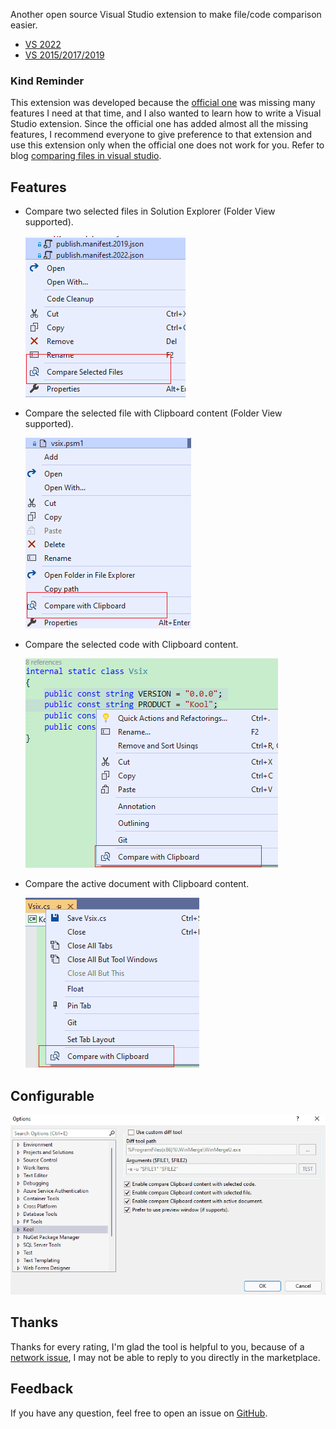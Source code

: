 Another open source Visual Studio extension to make file/code comparison easier.

- [VS 2022](https://marketplace.visualstudio.com/items?itemName=Heku.VsDiff2022)
- [VS 2015/2017/2019](https://marketplace.visualstudio.com/items?itemName=Heku.VsDiff)

### Kind Reminder

This extension was developed because the [official one](https://github.com/madskristensen/FileDiffer) was missing many features I need at that time, and I also wanted to learn
how to write a Visual Studio extension. Since the official one has added almost all the missing features, I recommend everyone to give preference to that extension and use this
extension only when the official one does not work for you. Refer to blog [comparing files in visual studio](https://devblogs.microsoft.com/visualstudio/comparing-files-in-visual-studio).

## Features

- Compare two selected files in Solution Explorer (Folder View supported).

    ![CompareSelectedFiles.png](Screenshots/CompareSelectedFiles.png)

- Compare the selected file with Clipboard content (Folder View supported).

    ![CompareSelectedFileWithClipboard.png](Screenshots/CompareSelectedFileWithClipboard.png)

- Compare the selected code with Clipboard content.

    ![CompareSelectedCodeWithClipboard.png](Screenshots/CompareSelectedCodeWithClipboard.png)

- Compare the active document with Clipboard content.

    ![CompareActiveDocumentWithClipboard.png](Screenshots/CompareActiveDocumentWithClipboard.png)

## Configurable

![Configuration.png](Screenshots/Configuration.png)

## Thanks

Thanks for every rating, I'm glad the tool is helpful to you,
because of a [network issue](https://github.com/heku/Kool.VsDiff/issues/5),
I may not be able to reply to you directly in the marketplace.

## Feedback

If you have any question, feel free to open an issue on [GitHub](https://github.com/heku/kool.vsdiff).
